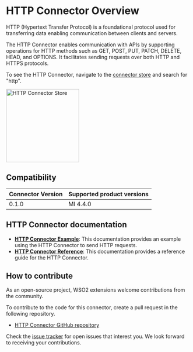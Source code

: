 # HTTP Connector Overview

HTTP (Hypertext Transfer Protocol) is a foundational protocol used for transferring data enabling communication between clients and servers.

The HTTP Connector enables communication with APIs by supporting operations for HTTP methods such as GET, POST, PUT, PATCH, DELETE, HEAD, and OPTIONS. It facilitates sending requests over both HTTP and HTTPS protocols.

To see the HTTP Connector, navigate to the [connector store](https://store.wso2.com) and search for "http".

<img src="{{base_path}}/assets/img/integrate/connectors/http-store.png" title="HTTP Connector Store" width="200" alt="HTTP Connector Store"/>

## Compatibility

| Connector Version | Supported product versions |
|-------------------|----------------------------|
| 0.1.0             | MI 4.4.0                   |

## HTTP Connector documentation

* **[HTTP Connector Example]({{base_path}}/reference/connectors/http-connector/http-connector-example/)**: This documentation provides an example using the HTTP Connector to send HTTP requests.
* **[HTTP Connector Reference]({{base_path}}/reference/connectors/http-connector/http-connector-configuration/)**: This documentation provides a reference guide for the HTTP Connector.
## How to contribute

As an open-source project, WSO2 extensions welcome contributions from the community.

To contribute to the code for this connector, create a pull request in the following repository.

* [HTTP Connector GitHub repository](https://github.com/wso2-extensions/mi-connector-http)

Check the [issue tracker](https://github.com/wso2/micro-integrator/issues) for open issues that interest you. We look forward to receiving your contributions.
